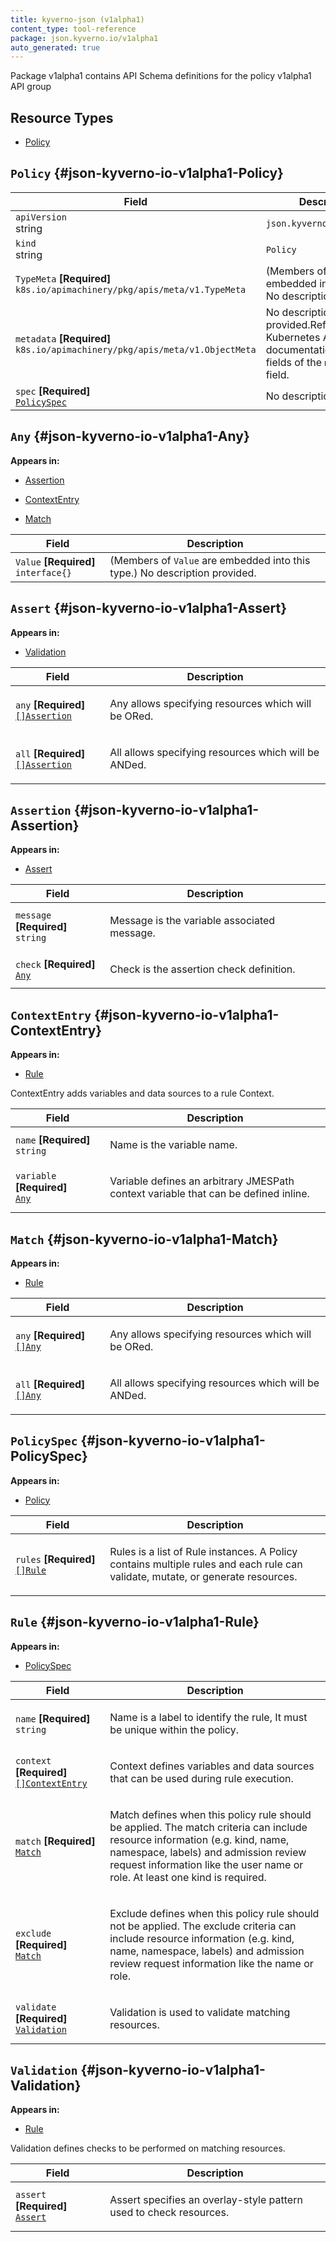 ```yaml
---
title: kyverno-json (v1alpha1)
content_type: tool-reference
package: json.kyverno.io/v1alpha1
auto_generated: true
---
```

<p>Package v1alpha1 contains API Schema definitions for the policy v1alpha1 API group</p>


## Resource Types 


- [Policy](#json-kyverno-io-v1alpha1-Policy)
  

## `Policy`     {#json-kyverno-io-v1alpha1-Policy}
    



<table class="table">
<thead><tr><th width="30%">Field</th><th>Description</th></tr></thead>
<tbody>
    
<tr><td><code>apiVersion</code><br/>string</td><td><code>json.kyverno.io/v1alpha1</code></td></tr>
<tr><td><code>kind</code><br/>string</td><td><code>Policy</code></td></tr>
    
  
<tr><td><code>TypeMeta</code> <B>[Required]</B><br/>
<code>k8s.io/apimachinery/pkg/apis/meta/v1.TypeMeta</code>
</td>
<td>(Members of <code>TypeMeta</code> are embedded into this type.)
   <span class="text-muted">No description provided.</span></td>
</tr>
<tr><td><code>metadata</code> <B>[Required]</B><br/>
<code>k8s.io/apimachinery/pkg/apis/meta/v1.ObjectMeta</code>
</td>
<td>
   <span class="text-muted">No description provided.</span>Refer to the Kubernetes API documentation for the fields of the <code>metadata</code> field.</td>
</tr>
<tr><td><code>spec</code> <B>[Required]</B><br/>
<a href="#json-kyverno-io-v1alpha1-PolicySpec"><code>PolicySpec</code></a>
</td>
<td>
   <span class="text-muted">No description provided.</span></td>
</tr>
</tbody>
</table>

## `Any`     {#json-kyverno-io-v1alpha1-Any}
    

**Appears in:**

- [Assertion](#json-kyverno-io-v1alpha1-Assertion)

- [ContextEntry](#json-kyverno-io-v1alpha1-ContextEntry)

- [Match](#json-kyverno-io-v1alpha1-Match)



<table class="table">
<thead><tr><th width="30%">Field</th><th>Description</th></tr></thead>
<tbody>
    
  
<tr><td><code>Value</code> <B>[Required]</B><br/>
<code>interface{}</code>
</td>
<td>(Members of <code>Value</code> are embedded into this type.)
   <span class="text-muted">No description provided.</span></td>
</tr>
</tbody>
</table>

## `Assert`     {#json-kyverno-io-v1alpha1-Assert}
    

**Appears in:**

- [Validation](#json-kyverno-io-v1alpha1-Validation)



<table class="table">
<thead><tr><th width="30%">Field</th><th>Description</th></tr></thead>
<tbody>
    
  
<tr><td><code>any</code> <B>[Required]</B><br/>
<a href="#json-kyverno-io-v1alpha1-Assertion"><code>[]Assertion</code></a>
</td>
<td>
   <p>Any allows specifying resources which will be ORed.</p>
</td>
</tr>
<tr><td><code>all</code> <B>[Required]</B><br/>
<a href="#json-kyverno-io-v1alpha1-Assertion"><code>[]Assertion</code></a>
</td>
<td>
   <p>All allows specifying resources which will be ANDed.</p>
</td>
</tr>
</tbody>
</table>

## `Assertion`     {#json-kyverno-io-v1alpha1-Assertion}
    

**Appears in:**

- [Assert](#json-kyverno-io-v1alpha1-Assert)



<table class="table">
<thead><tr><th width="30%">Field</th><th>Description</th></tr></thead>
<tbody>
    
  
<tr><td><code>message</code> <B>[Required]</B><br/>
<code>string</code>
</td>
<td>
   <p>Message is the variable associated message.</p>
</td>
</tr>
<tr><td><code>check</code> <B>[Required]</B><br/>
<a href="#json-kyverno-io-v1alpha1-Any"><code>Any</code></a>
</td>
<td>
   <p>Check is the assertion check definition.</p>
</td>
</tr>
</tbody>
</table>

## `ContextEntry`     {#json-kyverno-io-v1alpha1-ContextEntry}
    

**Appears in:**

- [Rule](#json-kyverno-io-v1alpha1-Rule)


<p>ContextEntry adds variables and data sources to a rule Context.</p>


<table class="table">
<thead><tr><th width="30%">Field</th><th>Description</th></tr></thead>
<tbody>
    
  
<tr><td><code>name</code> <B>[Required]</B><br/>
<code>string</code>
</td>
<td>
   <p>Name is the variable name.</p>
</td>
</tr>
<tr><td><code>variable</code> <B>[Required]</B><br/>
<a href="#json-kyverno-io-v1alpha1-Any"><code>Any</code></a>
</td>
<td>
   <p>Variable defines an arbitrary JMESPath context variable that can be defined inline.</p>
</td>
</tr>
</tbody>
</table>

## `Match`     {#json-kyverno-io-v1alpha1-Match}
    

**Appears in:**

- [Rule](#json-kyverno-io-v1alpha1-Rule)



<table class="table">
<thead><tr><th width="30%">Field</th><th>Description</th></tr></thead>
<tbody>
    
  
<tr><td><code>any</code> <B>[Required]</B><br/>
<a href="#json-kyverno-io-v1alpha1-Any"><code>[]Any</code></a>
</td>
<td>
   <p>Any allows specifying resources which will be ORed.</p>
</td>
</tr>
<tr><td><code>all</code> <B>[Required]</B><br/>
<a href="#json-kyverno-io-v1alpha1-Any"><code>[]Any</code></a>
</td>
<td>
   <p>All allows specifying resources which will be ANDed.</p>
</td>
</tr>
</tbody>
</table>

## `PolicySpec`     {#json-kyverno-io-v1alpha1-PolicySpec}
    

**Appears in:**

- [Policy](#json-kyverno-io-v1alpha1-Policy)



<table class="table">
<thead><tr><th width="30%">Field</th><th>Description</th></tr></thead>
<tbody>
    
  
<tr><td><code>rules</code> <B>[Required]</B><br/>
<a href="#json-kyverno-io-v1alpha1-Rule"><code>[]Rule</code></a>
</td>
<td>
   <p>Rules is a list of Rule instances. A Policy contains multiple rules and each rule can validate, mutate, or generate resources.</p>
</td>
</tr>
</tbody>
</table>

## `Rule`     {#json-kyverno-io-v1alpha1-Rule}
    

**Appears in:**

- [PolicySpec](#json-kyverno-io-v1alpha1-PolicySpec)



<table class="table">
<thead><tr><th width="30%">Field</th><th>Description</th></tr></thead>
<tbody>
    
  
<tr><td><code>name</code> <B>[Required]</B><br/>
<code>string</code>
</td>
<td>
   <p>Name is a label to identify the rule, It must be unique within the policy.</p>
</td>
</tr>
<tr><td><code>context</code> <B>[Required]</B><br/>
<a href="#json-kyverno-io-v1alpha1-ContextEntry"><code>[]ContextEntry</code></a>
</td>
<td>
   <p>Context defines variables and data sources that can be used during rule execution.</p>
</td>
</tr>
<tr><td><code>match</code> <B>[Required]</B><br/>
<a href="#json-kyverno-io-v1alpha1-Match"><code>Match</code></a>
</td>
<td>
   <p>Match defines when this policy rule should be applied. The match
criteria can include resource information (e.g. kind, name, namespace, labels)
and admission review request information like the user name or role.
At least one kind is required.</p>
</td>
</tr>
<tr><td><code>exclude</code> <B>[Required]</B><br/>
<a href="#json-kyverno-io-v1alpha1-Match"><code>Match</code></a>
</td>
<td>
   <p>Exclude defines when this policy rule should not be applied. The exclude
criteria can include resource information (e.g. kind, name, namespace, labels)
and admission review request information like the name or role.</p>
</td>
</tr>
<tr><td><code>validate</code> <B>[Required]</B><br/>
<a href="#json-kyverno-io-v1alpha1-Validation"><code>Validation</code></a>
</td>
<td>
   <p>Validation is used to validate matching resources.</p>
</td>
</tr>
</tbody>
</table>

## `Validation`     {#json-kyverno-io-v1alpha1-Validation}
    

**Appears in:**

- [Rule](#json-kyverno-io-v1alpha1-Rule)


<p>Validation defines checks to be performed on matching resources.</p>


<table class="table">
<thead><tr><th width="30%">Field</th><th>Description</th></tr></thead>
<tbody>
    
  
<tr><td><code>assert</code> <B>[Required]</B><br/>
<a href="#json-kyverno-io-v1alpha1-Assert"><code>Assert</code></a>
</td>
<td>
   <p>Assert specifies an overlay-style pattern used to check resources.</p>
</td>
</tr>
</tbody>
</table>
  